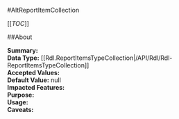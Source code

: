 #AltReportItemCollection

[[_TOC_]]

##About

**Summary:**   
**Data Type:** [[Rdl.ReportItemsTypeCollection|/API/Rdl/Rdl-ReportItemsTypeCollection]]  
**Accepted Values:**   
**Default Value:** null  
**Impacted Features:**   
**Purpose:**   
**Usage:**   
**Caveats:**   

